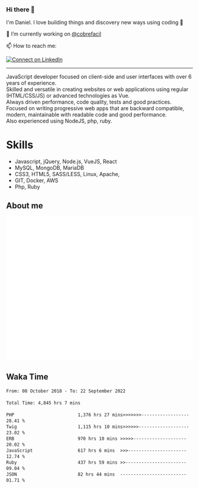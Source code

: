 ### Hi there 👋

I'm Daniel. I love building things and discovery new ways using coding :raised_hands: 

🔭 I’m currently working on [@cobrefacil](https://www.cobrefacil.com.br/)

📫 How to reach me:

[![Connect on LinkedIn](https://img.shields.io/badge/--linkedin?label=LinkedIn&logo=LinkedIn&style=social)](https://www.linkedin.com/in/daniel-cerverizzo/)

---

JavaScript developer focused on client-side and user interfaces with over 6 years of experience.  
Skilled and versatile in creating websites or web applications using regular (HTML/CSS/JS) or advanced technologies as Vue.  
Always driven performance, code quality, tests and good practices.  
 Focused on writing progressive web apps that are backward compatible, modern, maintainable with readable code and good performance.  
Also experienced using NodeJS, php, ruby. 


# Skills

 - Javascript, jQuery, Node.js, VueJS, React
 - MySQL, MongoDB, MariaDB    
 - CSS3, HTML5, SASS/LESS,  Linux, Apache,
 - GIT, Docker, AWS
 - Php, Ruby

## About me

![Metrics](/github-metrics.svg)

## Waka Time

<!--START_SECTION:waka-->

```text
From: 08 October 2018 - To: 22 September 2022

Total Time: 4,845 hrs 7 mins

PHP                        1,376 hrs 27 mins>>>>>>>------------------   28.41 %
Twig                       1,115 hrs 10 mins>>>>>>-------------------   23.02 %
ERB                        970 hrs 10 mins >>>>>--------------------   20.02 %
JavaScript                 617 hrs 6 mins  >>>----------------------   12.74 %
Ruby                       437 hrs 59 mins >>-----------------------   09.04 %
JSON                       82 hrs 44 mins  -------------------------   01.71 %
```

<!--END_SECTION:waka-->

